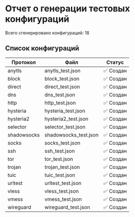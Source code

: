 # Отчет о генерации тестовых конфигураций

Всего сгенерировано конфигураций: 18

## Список конфигураций

| Протокол | Файл | Статус |
|----------|------|--------|
| anytls | anytls_test.json | ✅ Создан |
| block | block_test.json | ✅ Создан |
| direct | direct_test.json | ✅ Создан |
| dns | dns_test.json | ✅ Создан |
| http | http_test.json | ✅ Создан |
| hysteria | hysteria_test.json | ✅ Создан |
| hysteria2 | hysteria2_test.json | ✅ Создан |
| selector | selector_test.json | ✅ Создан |
| shadowsocks | shadowsocks_test.json | ✅ Создан |
| socks | socks_test.json | ✅ Создан |
| ssh | ssh_test.json | ✅ Создан |
| tor | tor_test.json | ✅ Создан |
| trojan | trojan_test.json | ✅ Создан |
| tuic | tuic_test.json | ✅ Создан |
| urltest | urltest_test.json | ✅ Создан |
| vless | vless_test.json | ✅ Создан |
| vmess | vmess_test.json | ✅ Создан |
| wireguard | wireguard_test.json | ✅ Создан |
